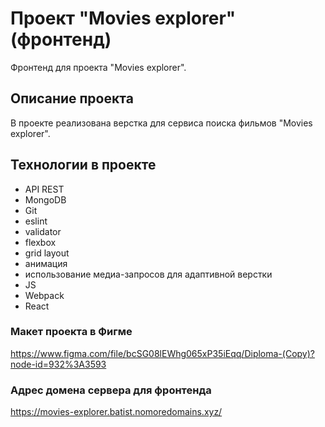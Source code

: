 # Проект "Movies explorer" (фронтенд)

 Фронтенд для проекта "Movies explorer".

## Описание проекта

В проекте реализована верстка для сервиса поиска фильмов "Movies explorer". 

## Технологии в проекте

* API REST
* MongoDB
* Git
* eslint
* validator
* flexbox
* grid layout
* анимация
* использование медиа-запросов для адаптивной верстки
* JS
* Webpack
* React

### Макет проекта в Фигме

https://www.figma.com/file/bcSG08lEWhg065xP35iEqq/Diploma-(Copy)?node-id=932%3A3593

### Адрес домена сервера для фронтенда

https://movies-explorer.batist.nomoredomains.xyz/
